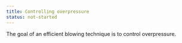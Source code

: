```yaml
---
title: Controlling overpressure
status: not-started
---
```


The goal of an efficient blowing technique is to control overpressure.
